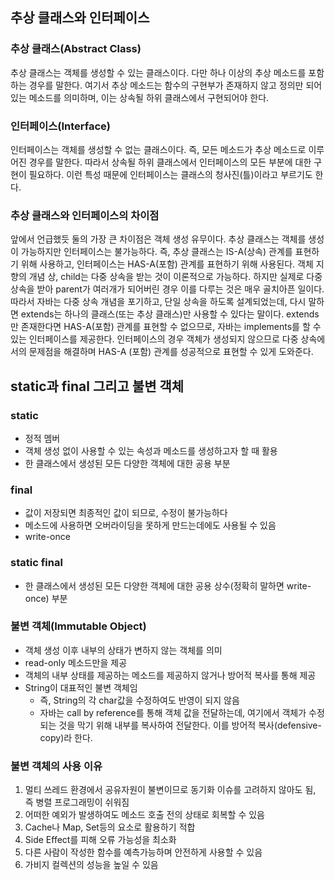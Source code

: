 ## **추상 클래스와 인터페이스**

### 추상 클래스(Abstract Class)

추상 클래스는 객체를 생성할 수 있는 클래스이다. 다만 하나 이상의 추상 메소드를 포함하는 경우를 말한다. 여기서 추상 메소드는 함수의 구현부가 존재하지 않고 정의만 되어있는 메소드를 의미하며, 이는 상속될 하위 클래스에서 구현되어야 한다.

### 인터페이스(Interface)

인터페이스는 객체를 생성할 수 없는 클래스이다. 즉, 모든 메소드가 추상 메소드로 이루어진 경우를 말한다. 따라서 상속될 하위 클래스에서 인터페이스의 모든 부분에 대한 구현이 필요하다. 이런 특성 때문에 인터페이스는 클래스의 청사진(틀)이라고 부르기도 한다.

### 추상 클래스와 인터페이스의 차이점

앞에서 언급했듯 둘의 가장 큰 차이점은 객체 생성 유무이다. 추상 클래스는 객체를 생성이 가능하지만 인터페이스는 불가능하다. 즉, 추상 클래스는 IS-A(상속) 관계를 표현하기 위해 사용하고, 인터페이스는 HAS-A(포함) 관계를 표현하기 위해 사용된다. 객체 지향의 개념 상, child는 다중 상속을 받는 것이 이론적으로 가능하다. 하지만 실제로 다중 상속을 받아 parent가 여러개가 되어버린 경우 이를 다루는 것은 매우 골치아픈 일이다. 따라서 자바는 다중 상속 개념을 포기하고, 단일 상속을 하도록 설계되었는데, 다시 말하면 extends는 하나의 클래스(또는 추상 클래스)만 사용할 수 있다는 말이다. extends만 존재한다면 HAS-A(포함) 관계를 표현할 수 없으므로, 자바는 implements를 할 수 있는 인터페이스를 제공한다. 인터페이스의 경우 객체가 생성되지 않으므로 다중 상속에서의 문제점을 해결하며 HAS-A (포함) 관계를 성공적으로 표현할 수 있게 도와준다.

## **static과 final 그리고 불변 객체**

### static

- 정적 멤버
- 객체 생성 없이 사용할 수 있는 속성과 메소드를 생성하고자 할 때 활용
- 한 클래스에서 생성된 모든 다양한 객체에 대한 공용 부분

### final

- 값이 저장되면 최종적인 값이 되므로, 수정이 불가능하다
- 메소드에 사용하면 오버라이딩을 못하게 만드는데에도 사용될 수 있음
- write-once

### static final

- 한 클래스에서 생성된 모든 다양한 객체에 대한 공용 상수(정확히 말하면 write-once) 부분

### 불변 객체(Immutable Object)

- 객체 생성 이후 내부의 상태가 변하지 않는 객체를 의미
- read-only 메소드만을 제공
- 객체의 내부 상태를 제공하는 메소드를 제공하지 않거나 방어적 복사를 통해 제공
- String이 대표적인 불변 객체임
    - 즉, String의 각 char값을 수정하여도 반영이 되지 않음
    - 자바는 call by reference를 통해 객체 값을 전달하는데, 여기에서 객체가 수정되는 것을 막기 위해 내부를 복사하여 전달한다. 이를 방어적 복사(defensive-copy)라 한다.

### 불변 객체의 사용 이유

1. 멀티 쓰레드 환경에서 공유자원이 불변이므로 동기화 이슈를 고려하지 않아도 됨, 즉 병렬 프로그래밍이 쉬워짐
2. 어떠한 예외가 발생하여도 메소드 호출 전의 상태로 회복할 수 있음
3. Cache나 Map, Set등의 요소로 활용하기 적합
4. Side Effect를 피해 오류 가능성을 최소화
5. 다른 사람이 작성한 함수를 예측가능하며 안전하게 사용할 수 있음
6. 가비지 컬렉션의 성능을 높일 수 있음
